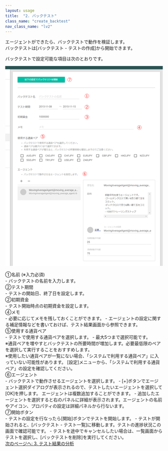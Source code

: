 ```yaml
---
layout: usage
title:  "2. バックテスト"
class_name: "create_backtest"
nav_class_name: "lv2"
---
```


エージェントができたら、バックテストで動作を検証します。<br/>
バックテストは[バックテスト - テストの作成]から開始できます。


バックテストで設定可能な項目は次のとおりです。

![バックテスト作成画面](/images/usage/usage_02.png)

<div class="item">①名前 (※入力必須)</div>
- バックテストの名前を入力します。

<div class="item">②テスト期間</div>
- テストの開始日、終了日を設定します。

<div class="item">②初期資金</div>
- テスト開始時点の初期資金を設定します。


<div class="item">④メモ</div>
- 必要に応じてメモを残しておくことができます。
- エージェントの設定に関する補足情報などを書いておけば、テスト結果画面から参照できます。

<div class="item">⑤使用する通貨ペア</div>
- テストで使用する通貨ペアを選択します。
- 最大5つまで選択可能です。

<div class="warn">
※通貨ペアを増やすとバックテストの所要時間が増加します。必要最低限のペアを選択して実行することをおすすめします。
</div>

<div class="notice">
※使用したい通貨ペアが一覧にない場合、「システムで利用する通貨ペア」に入っていない可能性があります。
[設定]メニューから、「システムで利用する通貨ペア」の設定を確認してください。
</div>

<div class="item">⑥エージェント</div>
- バックテストで動作させるエージェントを選択します。
- [+]ボタンでエージェント選択ダイアログが表示されるので、テストしたいエージェントを選択して[OK]を押します。 エージェントは複数追加することができます。
- 追加したエージェントを選択すると右のパネルに詳細が表示されます。エージェントの名前やアイコン、プロパティの設定は詳細パネルから行ないます。


<div class="item">⑦開始ボタン</div>
- テストの設定を行なったら[開始]ボタンでテストを開始します。
- テストが開始されると、[バックテスト - テスト一覧]に移動します。テストの進捗状況この画面で確認可能です。
- テストを途中でキャンセルしたい場合は、一覧画面からテストを選択し、[バックテストを削除]を実行してください。


<div class="next">
  <a href="010300_analyze_backtest_result.html">次のページへ: 3. テスト結果の分析</a>
</div>
